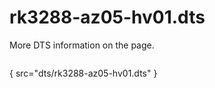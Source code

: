 # rk3288-az05-hv01.dts

More DTS information on the [](Linux-DTSs.md) page.

```
```
{ src="dts/rk3288-az05-hv01.dts" }

